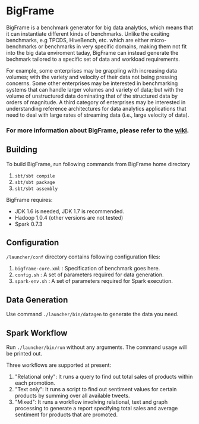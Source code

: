 BigFrame
========

BigFrame is a benchmark generator for big data analytics, which means that it can instantiate different kinds of benchmarks.
Unlike the exsiting benchmarks, e.g TPCDS, HiveBench, etc. which are either micro-benchmarks or benchmarks in 
very specific domains, making them not fit into the big data enviroment taday, BigFrame can instead generate the 
bechmark tailored to a specific set of data and workload requirements.
 
For example, some enterprises may be grappling with increasing data volumes; with the variety and velocity of their 
data not being pressing concerns. Some other enterprises may be interested in benchmarking systems that can handle 
larger volumes and variety of data; but with the volume of unstructured data dominating that of the structured data 
by orders of magnitude. A third category of enterprises may be interested in understanding reference architectures 
for data analytics applications that need to deal with large rates of streaming data (i.e., large velocity of data).

### For more information about BigFrame, please refer to the [wiki](https://github.com/bigframeteam/BigFrame/wiki).

Building
--------

To build BigFrame, run following commands from BigFrame home directory

1. `sbt/sbt compile`
2. `sbt/sbt package`
3. `sbt/sbt assembly`

BigFrame requires:
* JDK 1.6 is needed, JDK 1.7 is recommended.
* Hadoop 1.0.4 (other versions are not tested)
* Spark 0.7.3



Configuration
--------

`/launcher/conf` directory contains following configuration files:

1. `bigframe-core.xml` : Specification of benchmark goes here. 
2. `config.sh` : A set of parameters required for data generation.
3. `spark-env.sh` : A set of parameters required for Spark execution.

Data Generation
--------

Use command `./launcher/bin/datagen` to generate the data you need.


Spark Workflow
--------

Run `./launcher/bin/run` without any arguments. The command usage will be printed out.

Three workflows are supported at present:

1. "Relational only": It runs a query to find out total sales of products within each promotion.
2. "Text only": It runs a script to find out sentiment values for certain products by summing over all available tweets.
3. "Mixed": It runs a workflow involving relational, text and graph processing to generate a report specifying total sales and average sentiment for products that are promoted.
